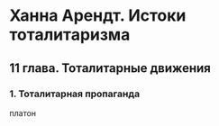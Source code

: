 # Ханна Арендт. Истоки тоталитаризма
## 11 глава. Тоталитарные движения
### 1. Тоталитарная пропаганда
платон

